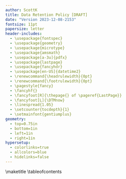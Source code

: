 ```yaml
---
author: ScottK
title: Data Retention Policy [DRAFT]
date: "Version 2023-12-08-2153"
fontsize: 11pt
papersize: letter
header-includes:
  - \usepackage{fontspec}
  - \usepackage{geometry}
  - \usepackage{microtype}
  - \usepackage{amsmath}
  - \usepackage[a-3u]{pdfx}
  - \usepackage{lastpage}
  - \usepackage{fancyhdr}
  - \usepackage[en-US]{datetime2}
  - \renewcommand{\headrulewidth}{0pt}
  - \renewcommand{\footrulewidth}{0pt}
  - \pagestyle{fancy}
  - \fancyhf{}
  - \fancyfoot[R]{\thepage{} of \pageref{LastPage}}
  - \fancyfoot[L]{\DTMnow}
  - \linespread{1.05}
  - \setcounter{tocdepth}{1}
  - \setmainfont{gentiumplus}
geometry:
  - top=0.75in
  - bottom=1in
  - left=1in
  - right=1in
hypersetup:
  - colorlinks=true
  - allcolors=blue
  - hidelinks=false
---
```

\maketitle
\tableofcontents
